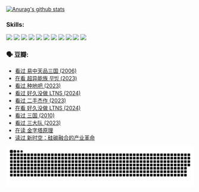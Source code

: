 
[![Anurag's github stats](https://github-readme-stats.vercel.app/api?username=w940853815)](https://github.com/anuraghazra/github-readme-stats)

### Skills:

<code><img height="32" src="https://cdn.jsdelivr.net/npm/simple-icons@v5/icons/python.svg"></code>
<code><img height="32" src="https://cdn.jsdelivr.net/npm/simple-icons@v5/icons/javascript.svg"></code>
<code><img height="32" src="https://cdn.jsdelivr.net/npm/simple-icons@v5/icons/django.svg"></code>
<code><img height="32" src="https://cdn.jsdelivr.net/npm/simple-icons@v5/icons/flask.svg"></code>
<code><img height="32" src="https://cdn.jsdelivr.net/npm/simple-icons@v5/icons/vuetify.svg"></code>
<code><img height="32" src="https://cdn.jsdelivr.net/npm/simple-icons@v5/icons/git.svg"></code>
<code><img height="32" src="https://cdn.jsdelivr.net/npm/simple-icons@v5/icons/docker.svg"></code>
<code><img height="32" src="https://cdn.jsdelivr.net/npm/simple-icons@v5/icons/postgresql.svg"></code>
<code><img height="32" src="https://cdn.jsdelivr.net/npm/simple-icons@v5/icons/elasticsearch.svg"></code>
<code><img height="32" src="https://cdn.jsdelivr.net/npm/simple-icons@v5/icons/macos.svg"></code>
<code><img height="32" src="https://cdn.jsdelivr.net/npm/simple-icons@v5/icons/linux.svg"></code>

### 🗣 豆瓣:

<!-- DOUBAN-ACTIVITIES:START -->
- [看过 易中天品三国‎ (2006)](https://www.douban.com/people/136069238/status/4529910812/?_i=08632750)
- [在看 超异能族 무빙‎ (2023)](https://www.douban.com/people/136069238/status/4527291077/?_i=08632750)
- [看过 种地吧‎ (2023)](https://www.douban.com/people/136069238/status/4527289637/?_i=08632750)
- [看过 好久没做 LTNS‎ (2024)](https://www.douban.com/people/136069238/status/4527289515/?_i=08632750)
- [看过 二手杰作‎ (2023)](https://www.douban.com/people/136069238/status/4522502716/?_i=08632750)
- [在看 好久没做 LTNS‎ (2024)](https://www.douban.com/people/136069238/status/4521969883/?_i=08632750)
- [看过 三国‎ (2010)](https://www.douban.com/people/136069238/status/4521634661/?_i=08632750)
- [看过 三大队‎ (2023)](https://www.douban.com/people/136069238/status/4510323325/?_i=08632750)
- [在读 金字塔原理](https://www.douban.com/people/136069238/status/4507497587/?_i=08632750)
- [读过 新时空：硅碳融合的产业革命](https://www.douban.com/people/136069238/status/4506659177/?_i=08632750)
<!-- DOUBAN-ACTIVITIES:END -->


![Snake animation](https://raw.githubusercontent.com/w940853815/w940853815/output/github-contribution-grid-snake.svg)

<!--
**w940853815/w940853815** is a ✨ _special_ ✨ repository because its `README.md` (this file) appears on your GitHub profile.

Here are some ideas to get you started:

- 🔭 I’m currently working on ...
- 🌱 I’m currently learning ...
- 👯 I’m looking to collaborate on ...
- 🤔 I’m looking for help with ...
- 💬 Ask me about ...
- 📫 How to reach me: ...
- 😄 Pronouns: ...
- ⚡ Fun fact: ...
-->
